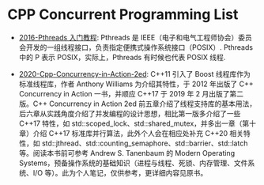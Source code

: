 # CPP Concurrent Programming List

- [2016-Pthreads 入门教程](https://hanbingyan.github.io/2016/03/07/pthread_on_linux/#section): Pthreads 是 IEEE（电子和电气工程师协会）委员会开发的一组线程接口，负责指定便携式操作系统接口（POSIX）. Pthreads 中的 P 表示 POSIX，实际上，Pthreads 有时候也代表 POSIX 线程.

- [2020-Cpp-Concurrency-in-Action-2ed](https://github.com/downdemo/Cpp-Concurrency-in-Action-2ed): C++11 引入了 Boost 线程库作为标准线程库，作者 Anthony Williams 为介绍其特性，于 2012 年出版了 C++ Concurrency in Action 一书，并顺应 C++17 于 2019 年 2 月出版了第二版。C++ Concurrency in Action 2ed 前五章介绍了线程支持库的基本用法，后六章从实践角度介绍了并发编程的设计思想，相比第一版多介绍了一些 C++17 特性，如 std::scoped_lock、std::shared_mutex，并多出一章（第十章）介绍 C++17 标准库并行算法，此外个人会在相应处补充 C++20 相关特性，如 std::jthread、std::counting_semaphore、std::barrier、std::latch 等。阅读本书前可参考 Andrew S. Tanenbaum 的 Modern Operating Systems，预备操作系统的基础知识（进程与线程、死锁、内存管理、文件系统、I/O 等）。此为个人笔记，仅供参考，更详细内容见原书。
